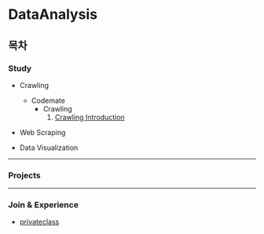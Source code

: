 # DataAnalysis

## 목차

### Study
- Crawling
  - Codemate
    - Crawling
      1. [Crawling Introduction]()

- Web Scraping

- Data Visualization

<hr>

### Projects

<hr>

### Join & Experience
- [privateclass]()
  
